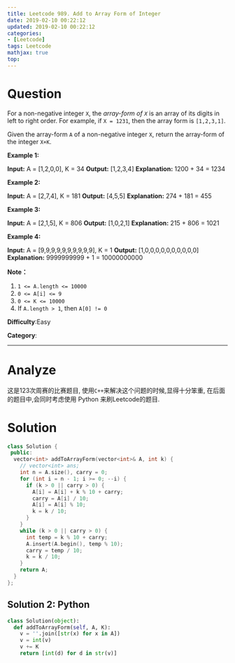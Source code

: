 ```yaml
---
title: Leetcode 989. Add to Array Form of Integer
date: 2019-02-10 00:22:12
updated: 2019-02-10 00:22:12
categories: 
- [Leetcode]
tags: Leetcode
mathjax: true
top:
---
```


# Question

For a non-negative integer  `X`, the _array-form of  `X`_ is an array of its digits in left to right order. For example, if  `X = 1231`, then the array form is `[1,2,3,1]`.

Given the array-form  `A`  of a non-negative integer  `X`, return the array-form of the integer  `X+K`.

**Example 1:**

**Input:** A = [1,2,0,0], K = 34
**Output:** [1,2,3,4]
**Explanation:** 1200 + 34 = 1234

**Example 2:**

**Input:** A = [2,7,4], K = 181
**Output:** [4,5,5]
**Explanation:** 274 + 181 = 455

**Example 3:**

**Input:** A = [2,1,5], K = 806
**Output:** [1,0,2,1]
**Explanation:** 215 + 806 = 1021

**Example 4:**

**Input:** A = [9,9,9,9,9,9,9,9,9,9], K = 1
**Output:** [1,0,0,0,0,0,0,0,0,0,0]
**Explanation:** 9999999999 + 1 = 10000000000

**Note：**

1.  `1 <= A.length <= 10000`
2.  `0 <= A[i] <= 9`
3.  `0 <= K <= 10000`
4.  If  `A.length > 1`, then  `A[0] != 0`

**Difficulty**:Easy

**Category**:

<!-- more -->

------------

# Analyze

这是123次周赛的比赛题目, 使用`C++`来解决这个问题的时候,显得十分笨重, 在后面的题目中,会同时考虑使用 Python 来刷Leetcode的题目.

# Solution

```cpp
class Solution {
 public:
  vector<int> addToArrayForm(vector<int>& A, int k) {
    // vector<int> ans;
    int n = A.size(), carry = 0;
    for (int i = n - 1; i >= 0; --i) {
      if (k > 0 || carry > 0) {
        A[i] = A[i] + k % 10 + carry;
        carry = A[i] / 10;
        A[i] = A[i] % 10;
        k = k / 10;
      }
    }
    while (k > 0 || carry > 0) {
      int temp = k % 10 + carry;
      A.insert(A.begin(), temp % 10);
      carry = temp / 10;
      k = k / 10;
    }
    return A;
  }
};
```

## Solution 2: Python

```python
class Solution(object):
  def addToArrayForm(self, A, K):
    v = ''.join([str(x) for x in A])
    v = int(v)
    v += K
    return [int(d) for d in str(v)]
```